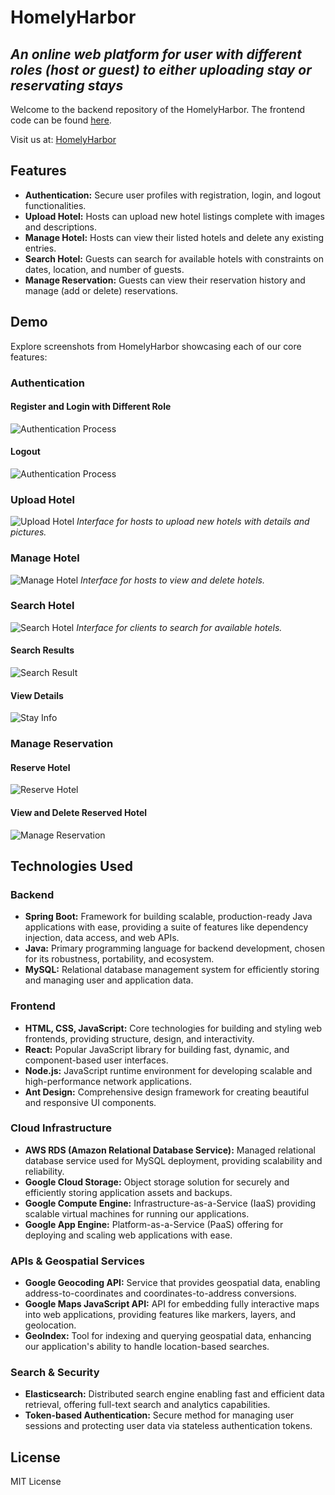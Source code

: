 # HomelyHarbor
## _An online web platform for user with different roles (host or guest) to either uploading stay or reservating stays_

Welcome to the backend repository of the HomelyHarbor. The frontend code can be found [here](https://github.com/lan234234/HomelyHarbor-Web-Application-Backend/tree/master).

Visit us at: [HomelyHarbor](https://dev1390.d1bx1z9zgvsmt.amplifyapp.com/)

## Features
- **Authentication:** Secure user profiles with registration, login, and logout functionalities.
- **Upload Hotel:** Hosts can upload new hotel listings complete with images and descriptions.
- **Manage Hotel:** Hosts can view their listed hotels and delete any existing entries.
- **Search Hotel:** Guests can search for available hotels with constraints on dates, location, and number of guests.
- **Manage Reservation:** Guests can view their reservation history and manage (add or delete) reservations.

## Demo
Explore screenshots from HomelyHarbor showcasing each of our core features:

### Authentication
#### Register and Login with Different Role
![Authentication Process](.github/images/1_login.png)
#### Logout
![Authentication Process](.github/images/1_logout.png)

### Upload Hotel
![Upload Hotel](.github/images/4_uploadStay.png)
*Interface for hosts to upload new hotels with details and pictures.*

### Manage Hotel
![Manage Hotel](.github/images/5_viewStay_3.png)
*Interface for hosts to view and delete hotels.*


### Search Hotel
![Search Hotel](.github/images/2_searchStay.png)
*Interface for clients to search for available hotels.*

#### Search Results
![Search Result](.github/images/2_searchResult.png)

#### View Details
![Stay Info](.github/images/2_searchResult_2.png)

### Manage Reservation
#### Reserve Hotel
![Reserve Hotel](.github/images/3_reserveStay.png)
#### View and Delete Reserved Hotel
![Manage Reservation](.github/images/3_manageReservation.png)


## Technologies Used

### Backend
- **Spring Boot:** Framework for building scalable, production-ready Java applications with ease, providing a suite of features like dependency injection, data access, and web APIs.
- **Java:** Primary programming language for backend development, chosen for its robustness, portability, and ecosystem.
- **MySQL:** Relational database management system for efficiently storing and managing user and application data.
  
### Frontend
- **HTML, CSS, JavaScript:** Core technologies for building and styling web frontends, providing structure, design, and interactivity.
- **React:** Popular JavaScript library for building fast, dynamic, and component-based user interfaces.
- **Node.js:** JavaScript runtime environment for developing scalable and high-performance network applications.
- **Ant Design:** Comprehensive design framework for creating beautiful and responsive UI components.

### Cloud Infrastructure
- **AWS RDS (Amazon Relational Database Service):** Managed relational database service used for MySQL deployment, providing scalability and reliability.
- **Google Cloud Storage:** Object storage solution for securely and efficiently storing application assets and backups.
- **Google Compute Engine:** Infrastructure-as-a-Service (IaaS) providing scalable virtual machines for running our applications.
- **Google App Engine:** Platform-as-a-Service (PaaS) offering for deploying and scaling web applications with ease.

### APIs & Geospatial Services
- **Google Geocoding API:** Service that provides geospatial data, enabling address-to-coordinates and coordinates-to-address conversions.
- **Google Maps JavaScript API:** API for embedding fully interactive maps into web applications, providing features like markers, layers, and geolocation.
- **GeoIndex:** Tool for indexing and querying geospatial data, enhancing our application's ability to handle location-based searches.

### Search & Security
- **Elasticsearch:** Distributed search engine enabling fast and efficient data retrieval, offering full-text search and analytics capabilities.
- **Token-based Authentication:** Secure method for managing user sessions and protecting user data via stateless authentication tokens.


## License
MIT License
